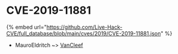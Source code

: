 # CVE-2019-11881
{% embed url="https://github.com/Live-Hack-CVE/full_database/blob/main/cves/2019/CVE-2019-11881.json" %}

* MauroEldritch ~> [VanCleef](https://www.alice-snow.ru/2019/database/cve-2019-11881/vancleef-mauroeldritch)